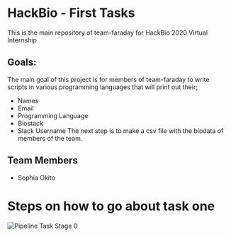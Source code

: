 # HackBio - First Tasks
This is the main repository of team-faraday for HackBio 2020 Virtual Internship
## Goals:
The main goal of this project is for members of team-faraday to write scripts in various programming languages that will print out their;
* Names
* Email
* Programming Language
* Biostack
* Slack Username
The next step is to make a csv file with the biodata of members of the team.
## Team Members
* Sophia Okito

# Steps on how to go about task one

![Pipeline Task Stage 0](https://user-images.githubusercontent.com/63434504/89200450-f252f880-d5a7-11ea-8a61-96cfe580bf42.jpg)
